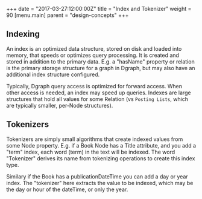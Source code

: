 +++
date = "2017-03-27:12:00:00Z"
title = "Index and Tokenizer"
weight = 90
[menu.main]
    parent = "design-concepts"
+++
## Indexing
An index is an optimized data structure, stored on disk and loaded into memory, that speeds or optimizes query processing. It is created and stored in addition to the primary data. E.g. a "hasName" property or relation is the primary storage structure for a graph in Dgraph, but may also have an additional index structure configured.

Typically, Dgraph query access is optimized for forward access. When other access is needed, an index may speed up queries. Indexes are large structures that hold all values for some Relation (vs `Posting Lists`, which are typically smaller, per-Node structures).

## Tokenizers

Tokenizers are simply small algorithms that create indexed values from some Node property. E.g. if a Book Node has a Title attribute, and you add a "term" index, each word (term) in the text will be indexed. The word "Tokenizer" derives its name from tokenizing operations to create this index type.

Similary if the Book has a publicationDateTime you can add a day or year index. The "tokenizer" here extracts the value to be indexed, which may be the day or hour of the dateTime, or only the year.

